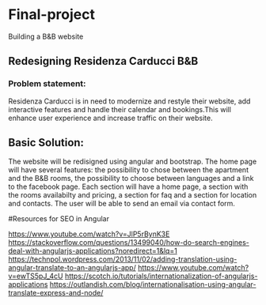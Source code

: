 # Final-project
Building a B&amp;B website

## Redesigning Residenza Carducci B&amp;B

### Problem statement:

Residenza Carducci is in need to modernize and restyle their website, add interactive features and handle their calendar and bookings.This will enhance user experience and increase traffic on their website. 

## Basic Solution:

The website will be redisigned using angular and bootstrap. The home page will have several features: the possibility to chose between the apartment and the B&B rooms, the possibility to choose between languages and a link to the facebook page.
Each section will have a home page, a section with the rooms availabilty and pricing, a section for faq and a section for location and contacts. The user will be able to send an email via contact form. 

#Resources for SEO in Angular 

https://www.youtube.com/watch?v=JlP5rBynK3E
https://stackoverflow.com/questions/13499040/how-do-search-engines-deal-with-angularjs-applications?noredirect=1&lq=1
https://technpol.wordpress.com/2013/11/02/adding-translation-using-angular-translate-to-an-angularjs-app/
https://www.youtube.com/watch?v=ewTS5pJ_4cU
https://scotch.io/tutorials/internationalization-of-angularjs-applications
https://outlandish.com/blog/internationalisation-using-angular-translate-express-and-node/